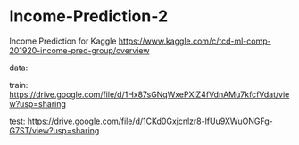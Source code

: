 # Income-Prediction-2
Income Prediction for Kaggle 
https://www.kaggle.com/c/tcd-ml-comp-201920-income-pred-group/overview

data:


train: https://drive.google.com/file/d/1Hx87sGNqWxePXlZ4fVdnAMu7kfcfVdat/view?usp=sharing

test: https://drive.google.com/file/d/1CKd0Gxjcnlzr8-lfUu9XWuONGFg-G7ST/view?usp=sharing
